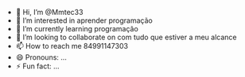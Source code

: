 - 👋 Hi, I’m @Mmtec33
- 👀 I’m interested in aprender programação 
- 🌱 I’m currently learning programação 
- 💞️ I’m looking to collaborate on com tudo que estiver a meu alcance 
- 📫 How to reach me 84991147303
- 😄 Pronouns: ...
- ⚡ Fun fact: ...

<!---
Mmtec33/Mmtec33 is a ✨ special ✨ repository because its `README.md` (this file) appears on your GitHub profile.
You can click the Preview link to take a look at your changes.
--->
